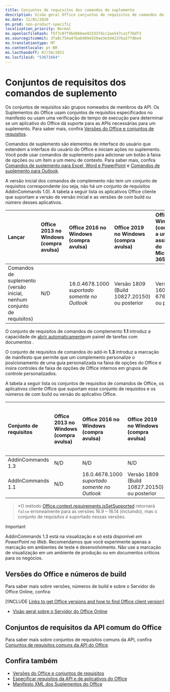 ```yaml
---
title: Conjuntos de requisitos dos comandos de suplemento
description: Visão geral Office conjuntos de requisitos de comandos de complemento.
ms.date: 11/01/2020
ms.prod: non-product-specific
localization_priority: Normal
ms.openlocfilehash: f5f7c07f9bdb6bee923337dcc2ae547ca1f76df3
ms.sourcegitcommit: 3fa8c754a47bab909e559ae3e5d4237ba27fdbe4
ms.translationtype: MT
ms.contentlocale: pt-BR
ms.lasthandoff: 07/30/2021
ms.locfileid: "53671664"
---
```

# <a name="add-in-commands-requirement-sets"></a>Conjuntos de requisitos dos comandos de suplemento

Os conjuntos de requisitos são grupos nomeados de membros da API. Os Suplementos do Office usam conjuntos de requisitos especificados no manifesto ou usam uma verificação de tempo de execução para determinar se um aplicativo do Office dá suporte para as APIs necessárias para um suplemento. Para saber mais, confira [Versões do Office e conjuntos de requisitos](../../develop/office-versions-and-requirement-sets.md).

Comandos de suplemento são elementos de interface do usuário que estendem a interface do usuário do Office e iniciam ações no suplemento. Você pode usar comandos de suplemento para adicionar um botão à faixa de opções ou um item a um menu de contexto. Para saber mais, confira [Comandos de suplemento para Excel, Word e PowerPoint](../../design/add-in-commands.md) e [Comandos de suplemento para Outlook](../../outlook/add-in-commands-for-outlook.md).

A versão inicial dos comandos de complemento não tem um conjunto de requisitos correspondente (ou seja, não há um conjunto de requisitos AddinCommands 1.0). A tabela a seguir lista os aplicativos Office cliente que suportam a versão de versão inicial e as versões de com build ou número desses aplicativos.  

| Lançar   |  Office 2013 no Windows<br>(compra avulsa) | Office 2016 no Windows<br>(compra avulsa) | Office 2019 no Windows<br>(compra avulsa) | Office no Windows<br>(conectado a uma assinatura do Microsoft 365)   |  Office no iPad<br>(conectado a uma assinatura do Microsoft 365)  |  Office no Mac<br>(conectado a uma assinatura do Microsoft 365)  | Office na Web  |
|:-----|:-----|:-----|:-----|:-----|:-----|:-----|:-----|
| Comandos de suplemento (versão inicial, nenhum conjunto de requisitos) | N/D | 16.0.4678.1000 *suportado somente no Outlook* | Versão 1809 (Build 10827.20150) ou posterior |Versão 1603 (Build 6769.0000) ou posterior | N/D | 15.33 ou posterior| Janeiro de 2016 |

O conjunto de requisitos de comandos de complemento **1.1** introduz a capacidade de [abrir automaticamente](../../develop/automatically-open-a-task-pane-with-a-document.md)um painel de tarefas com documentos .

O conjunto de requisitos de comandos do add-in **1.3** introduz a marcação de manifesto que permite que um complemento personalize o posicionamento de uma guia personalizada na faixa de opções do Office e insira controles de faixa de opções de Office internos em grupos de controle personalizados.

A tabela a seguir lista os conjuntos de requisitos de comandos de Office, os aplicativos cliente Office que suportam esse conjunto de requisitos e os números de com build ou versão do aplicativo Office.

|  Conjunto de requisitos  |  Office 2013 no Windows<br>(compra avulsa) | Office 2016 no Windows<br>(compra avulsa) | Office 2019 no Windows<br>(compra avulsa) | Office no Windows<br>(conectado a uma assinatura do Microsoft 365)   |  Office no iPad<br>(conectado a uma assinatura do Microsoft 365)  |  Office no Mac<br>(conectado a uma assinatura do Microsoft 365)  | Office na Web  |  
|:-----|:-----|:-----|:-----|:-----|:-----|:-----|:-----|
| AddinCommands 1.3  | N/D | N/D  | N/D | em breve | N/A | em breve | Novembro de 2020 |
| AddInCommands 1.1  | N/D | 16.0.4678.1000 *suportado somente no Outlook*  | Versão 1809 (Build 10827.20150) ou posterior | Versão 1705 (Build 8121.1000) ou posterior | N/D | 15.34 ou posterior\*| Maio de 2017 |

>\*O método [Office.context.requirements.isSetSupported](/javascript/api/office/office.requirementsetsupport#isSetSupported_name__minVersion_) retornará `false` erroneamente para as versões 16.9 &ndash; 16.14 (incluindo), mas o conjunto de requisitos *é* suportado nessas versões.

> [!IMPORTANT]
> AddinCommands 1.3 está na visualização e só está disponível *em PowerPoint na Web*. Recomendamos que você experimente apenas a marcação em ambientes de teste e desenvolvimento. Não use a marcação de visualização em um ambiente de produção ou em documentos críticos para os negócios.

## <a name="office-versions-and-build-numbers"></a>Versões do Office e números de build

Para saber mais sobre versões, números de build e sobre o Servidor do Office Online, confira:

[!INCLUDE [Links to get Office versions and how to find Office client version](../../includes/links-get-office-versions-builds.md)]
- [Visão geral sobre o Servidor do Office Online](/officeonlineserver/office-online-server-overview)

## <a name="office-common-api-requirement-sets"></a>Conjuntos de requisitos da API comum do Office

Para saber mais sobre conjuntos de requisitos comuns da API, confira [Conjuntos de requisitos comuns da API do Office](office-add-in-requirement-sets.md).

## <a name="see-also"></a>Confira também

- [Versões do Office e conjuntos de requisitos](../../develop/office-versions-and-requirement-sets.md)
- [Especificar requisitos da API e de aplicativos do Office](../../develop/specify-office-hosts-and-api-requirements.md)
- [Manifesto XML dos Suplementos do Office](../../develop/add-in-manifests.md)
